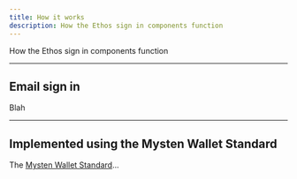 ```yaml
---
title: How it works
description: How the Ethos sign in components function
---
```


How the Ethos sign in components function

---

## Email sign in

Blah

---

## Implemented using the Mysten Wallet Standard

The [Mysten Wallet Standard](https://github.com/wallet-standard/wallet-standard/)...